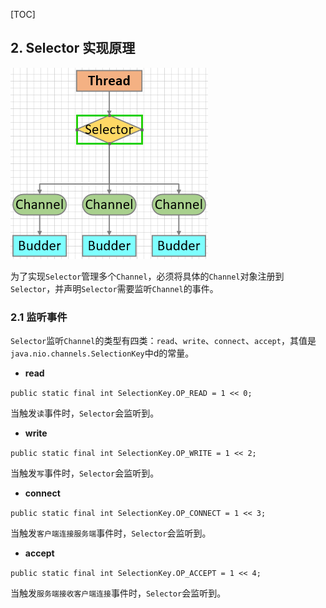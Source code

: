 [TOC]



## 2. Selector 实现原理

![Selector 实现原理](../../images/2018-09-02_122158.png)

为了实现`Selector`管理多个`Channel`，必须将具体的`Channel`对象注册到`Selector`，并声明`Selector`需要监听`Channel`的事件。

### 2.1 监听事件

`Selector`监听`Channel`的类型有四类：`read`、`write`、`connect`、`accept`，其值是`java.nio.channels.SelectionKey`中d的常量。

- **read**

`public static final int SelectionKey.OP_READ = 1 << 0;`

当触发`读`事件时，`Selector`会监听到。

- **write**

`public static final int SelectionKey.OP_WRITE = 1 << 2;`

当触发`写`事件时，`Selector`会监听到。

- **connect**

`public static final int SelectionKey.OP_CONNECT = 1 << 3;`

当触发`客户端连接服务端`事件时，`Selector`会监听到。

- **accept**

`public static final int SelectionKey.OP_ACCEPT = 1 << 4;`

当触发`服务端接收客户端连接`事件时，`Selector`会监听到。

